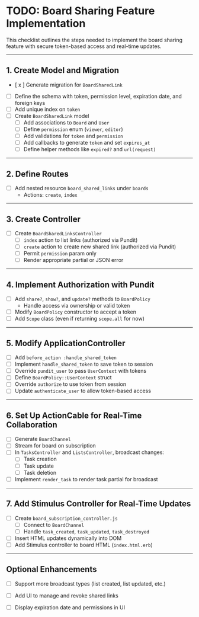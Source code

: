 # TODO: Board Sharing Feature Implementation

This checklist outlines the steps needed to implement the board sharing feature with secure token-based access and real-time updates.

---

## 1. Create Model and Migration

- [ x ] Generate migration for `BoardSharedLink`
- [ ] Define the schema with token, permission level, expiration date, and foreign keys
- [ ] Add unique index on `token`
- [ ] Create `BoardSharedLink` model
  - [ ] Add associations to `Board` and `User`
  - [ ] Define `permission` enum (`viewer`, `editor`)
  - [ ] Add validations for `token` and `permission`
  - [ ] Add callbacks to generate `token` and set `expires_at`
  - [ ] Define helper methods like `expired?` and `url(request)`

---

## 2. Define Routes

- [ ] Add nested resource `board_shared_links` under `boards`
  - Actions: `create`, `index`

---

## 3. Create Controller

- [ ] Create `BoardSharedLinksController`
  - [ ] `index` action to list links (authorized via Pundit)
  - [ ] `create` action to create new shared link (authorized via Pundit)
  - [ ] Permit `permission` param only
  - [ ] Render appropriate partial or JSON error

---

## 4. Implement Authorization with Pundit

- [ ] Add `share?`, `show?`, and `update?` methods to `BoardPolicy`
  - Handle access via ownership or valid token
- [ ] Modify `BoardPolicy` constructor to accept a token
- [ ] Add `Scope` class (even if returning `scope.all` for now)

---

## 5. Modify ApplicationController

- [ ] Add `before_action :handle_shared_token`
- [ ] Implement `handle_shared_token` to save token to session
- [ ] Override `pundit_user` to pass `UserContext` with tokens
- [ ] Define `BoardPolicy::UserContext` struct
- [ ] Override `authorize` to use token from session
- [ ] Update `authenticate_user` to allow token-based access

---

## 6. Set Up ActionCable for Real-Time Collaboration

- [ ] Generate `BoardChannel`
- [ ] Stream for board on subscription
- [ ] In `TasksController` and `ListsController`, broadcast changes:
  - [ ] Task creation
  - [ ] Task update
  - [ ] Task deletion
- [ ] Implement `render_task` to render task partial for broadcast

---

## 7. Add Stimulus Controller for Real-Time Updates

- [ ] Create `board_subscription_controller.js`
  - [ ] Connect to `BoardChannel`
  - [ ] Handle `task_created`, `task_updated`, `task_destroyed`
- [ ] Insert HTML updates dynamically into DOM
- [ ] Add Stimulus controller to board HTML (`index.html.erb`)

---

## Optional Enhancements

- [ ] Support more broadcast types (list created, list updated, etc.)
- [ ] Add UI to manage and revoke shared links
- [ ] Display expiration date and permissions in UI


